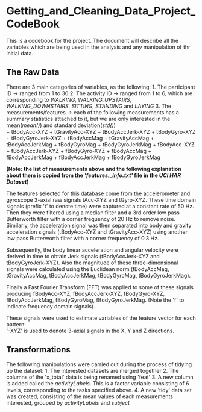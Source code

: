 # Getting_and_Cleaning_Data_Project_CodeBook
This is a codebook for the project. The document will describe all the variables which are being used in the analysis and any manipulation of thr initial data.


## The Raw Data
There are 3 main categories of variables, as the following:
    1. The participant ID    -> ranged from 1 to 30
    2. The activity ID       -> ranged from 1 to 6, which are corresponding to *WALKING*, *WALKING_UPSTAIRS*, *WALKING_DOWNSTAIRS*, *SITTING*, *STANDING* and *LAYING*
    3. The measurements/features  -> each of the following measurements has a summary statistics attached to it, but we are only interested in the mean(*mean()*) and standard deviation(*std()*)    
        + tBodyAcc-XYZ 
        + tGravityAcc-XYZ 
        + tBodyAccJerk-XYZ 
        + tBodyGyro-XYZ 
        + tBodyGyroJerk-XYZ 
        + tBodyAccMag 
        + tGravityAccMag 
        + tBodyAccJerkMag 
        + tBodyGyroMag 
        + tBodyGyroJerkMag 
        + fBodyAcc-XYZ 
        + fBodyAccJerk-XYZ 
        + fBodyGyro-XYZ 
        + fBodyAccMag 
        + fBodyAccJerkMag 
        + fBodyAccJerkMag 
        + fBodyGyroJerkMag
     
**(Note: the list of measurements above and the following explanation about them is copied from the *'features._info.txt'* file in the *UCI HAR Dataset*)**

The features selected for this database come from the accelerometer and gyroscope 3-axial raw signals tAcc-XYZ and tGyro-XYZ. These time domain signals (prefix 't' to denote time) were captured at a constant rate of 50 Hz. Then they were filtered using a median filter and a 3rd order low pass Butterworth filter with a corner frequency of 20 Hz to remove noise. Similarly, the acceleration signal was then separated into body and gravity acceleration signals (tBodyAcc-XYZ and tGravityAcc-XYZ) using another low pass Butterworth filter with a corner frequency of 0.3 Hz. 

Subsequently, the body linear acceleration and angular velocity were derived in time to obtain Jerk signals (tBodyAccJerk-XYZ and tBodyGyroJerk-XYZ). Also the magnitude of these three-dimensional signals were calculated using the Euclidean norm (tBodyAccMag, tGravityAccMag, tBodyAccJerkMag, tBodyGyroMag, tBodyGyroJerkMag). 

Finally a Fast Fourier Transform (FFT) was applied to some of these signals producing fBodyAcc-XYZ, fBodyAccJerk-XYZ, fBodyGyro-XYZ, fBodyAccJerkMag, fBodyGyroMag, fBodyGyroJerkMag. (Note the 'f' to indicate frequency domain signals). 

These signals were used to estimate variables of the feature vector for each pattern:  
'-XYZ' is used to denote 3-axial signals in the X, Y and Z directions.


## Transformations
The following manipulations were carried out during the process of tidying up the dataset:
    1. The interested datasets are merged together
    2. The columns of the 'x_total' data is being renamed using 'feat'
    3. A new column is added called the *activityLabels*. This is a factor variable consisting of 6 levels, corresponding to the tasks specified above.
    4. A new 'tidy' data set was created, consisting of the mean values of each measurements interested, grouped by *activityLabels* and *subject*

